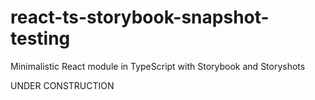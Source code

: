 # react-ts-storybook-snapshot-testing

Minimalistic React module in TypeScript with Storybook and Storyshots

UNDER CONSTRUCTION
